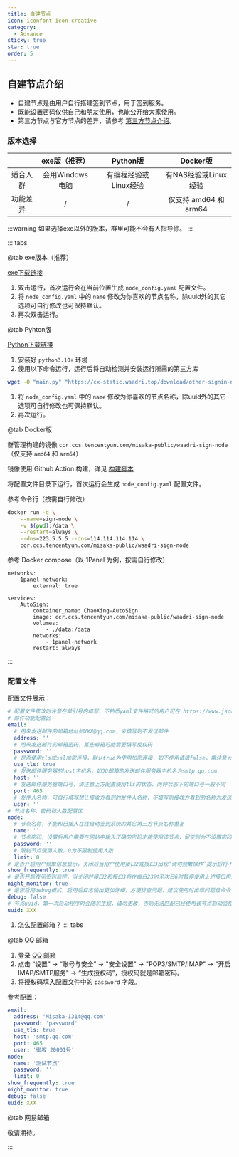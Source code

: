 ```yaml
---
title: 自建节点
icon: iconfont icon-creative
category:
  - Advance
sticky: true
star: true
order: 5
---
```


## 自建节点介绍

+ 自建节点是由用户自行搭建签到节点，用于签到服务。
+ 既能设置密码仅供自己和朋友使用，也能公开给大家使用。
+ 第三方节点与官方节点的差异，请参考 [第三方节点介绍](../guide/第三方节点.md)。

### 版本选择

|          |  exe版（推荐）  |       Python版        |       Docker版        |
| :------: | :-------------: | :-------------------: | :-------------------: |
| 适合人群 | 会用Windows电脑 | 有编程经验或Linux经验 | 有NAS经验或Linux经验  |
| 功能差异 |        /        |           /           | 仅支持 amd64 和 arm64 |

:::warning
如果选择exe以外的版本，群里可能不会有人指导你。
:::

::: tabs

@tab exe版本（推荐）

[exe下载链接](https://cx-static.waadri.top/download/other-signin-node.exe)

1. 双击运行，首次运行会在当前位置生成 `node_config.yaml` 配置文件。
2. 将 `node_config.yaml` 中的 `name` 修改为你喜欢的节点名称，除uuid外的其它选项可自行修改也可保持默认。
3. 再次双击运行。

@tab Pyhton版

[Python下载链接](https://cx-static.waadri.top/download/other-signin-node.py)

1. 安装好 `python3.10+` 环境
2. 使用以下命令运行，运行后将自动检测并安装运行所需的第三方库
```bash
wget -O "main.py" "https://cx-static.waadri.top/download/other-signin-node.py" && python3 main.py
```
1. 将 `node_config.yaml` 中的 `name` 修改为你喜欢的节点名称，除uuid外的其它选项可自行修改也可保持默认。
2. 再次运行。

@tab Docker版

群管理构建的镜像 `ccr.ccs.tencentyun.com/misaka-public/waadri-sign-node`（仅支持 `amd64` 和 `arm64`）

镜像使用 Github Action 构建，详见 [构建脚本](https://github.com/Misaka-1314/SignNode-AutoBuild)

将配置文件目录下运行，首次运行会生成 `node_config.yaml` 配置文件。

参考命令行（按需自行修改）

```bash
docker run -d \
    --name=sign-node \
    -v $(pwd):/data \
    --restart=always \
    --dns=223.5.5.5 --dns=114.114.114.114 \
    ccr.ccs.tencentyun.com/misaka-public/waadri-sign-node
```

参考 Docker compose（以 1Panel 为例，按需自行修改）
```
networks:
    1panel-network:
        external: true
        
services:
    AutoSign:
        container_name: ChaoXing-AutoSign
        image: ccr.ccs.tencentyun.com/misaka-public/waadri-sign-node
        volumes:
            - ./data:/data
        networks:
            - 1panel-network
        restart: always
```
:::

### 配置文件

配置文件展示：

```yaml
# 配置文件修改时注意在单引号内填写，不熟悉yaml文件格式的用户可在 https://www.json.cn/yaml-editor/ 中进行编辑并确认无误后粘贴回配置文件
# 邮件功能配置区
email:
  # 用来发送邮件的邮箱地址如XXX@qq.com，未填写则不发送邮件
  address: ''
  # 用来发送邮件的邮箱密码，某些邮箱可能需要填写授权码
  password: ''
  # 是否使用tls或ssl加密连接，默认true为使用加密连接，如不使用请填false，需注意大小写
  use_tls: true
  # 发送邮件服务器的host主机名，如QQ邮箱的发送邮件服务器主机名为smtp.qq.com
  host: ''
  # 发送邮件服务器端口号，请注意上方配置使用tls的状态，两种状态下的端口号一般不同
  port: 465
  # 发件人名称，可自行填写想让接收方看到的发件人名称，不填写则接收方看到的名称为发送人邮件地址
  user: ''
# 节点名称、密码和人数配置区
node:
  # 节点名称，不能和已接入在线自动签到系统的其它第三方节点名称重复
  name: ''
  # 节点密码，设置后用户需要在网站中输入正确的密码才能使用该节点，留空则为不设置密码，此时任何人均可使用该节点进行签到
  password: ''
  # 限制节点使用人数，0为不限制使用人数
  limit: 0
# 是否开启用户频繁信息显示，关闭后当用户使用接口2或接口3出现“请勿频繁操作”提示后将不会在控制台展示此类信息，默认true为显示，不显示请填false，需注意大小写
show_frequently: true
# 是否开启夜间签到监控，当关闭时接口2和接口3将在每日23时至次日6时暂停使用上述接口用户的签到监控，可尽量避免夜间频繁请求导致接口出现频繁提示，此配置不影响接口1在夜间进行监控，默认true为开启夜间监控，如不开启请填false，需注意大小写
night_monitor: true
# 是否启用debug模式，启用后日志输出更加详细，方便排查问题，建议使用时出现问题且命令行中未展示问题详细信息时再启用，默认false为不输出，要输出debug日志请填true，需注意大小写
debug: false
# 节点uuid，第一次启动程序时会随机生成，请勿更改，否则无法匹配已经使用该节点启动监控的用户信息
uuid: XXX
```

1. 怎么配置邮箱？
::: tabs

@tab QQ 邮箱

1. 登录 [QQ 邮箱](https://mail.qq.com)
2. 点击 “设置” -> “账号与安全” -> "安全设置" -> "POP3/SMTP/IMAP" -> "开启IMAP/SMTP服务" -> “生成授权码”，授权码就是邮箱密码。
3. 将授权码填入配置文件中的 `password` 字段。

参考配置：
```yaml
email:
  address: 'Misaka-1314@qq.com'
  password: 'password'
  use_tls: true
  host: 'smtp.qq.com'
  port: 465
  user: '御坂 20001号'
node:
  name: '测试节点'
  password: ''
  limit: 0
show_frequently: true
night_monitor: true
debug: false
uuid: XXX
```

@tab 网易邮箱

敬请期待。

:::